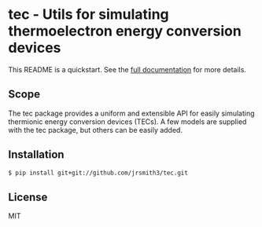 # tec - Utils for simulating thermoelectron energy conversion devices
This README is a quickstart. See the
[full documentation](https://jrsmith3.github.io/tec) for more details.


## Scope
The tec package provides a uniform and extensible API for easily
simulating thermionic energy conversion devices (TECs). A few models
are supplied with the tec package, but others can be easily added.


## Installation
```bash
$ pip install git+git://github.com/jrsmith3/tec.git
```


## License
MIT

